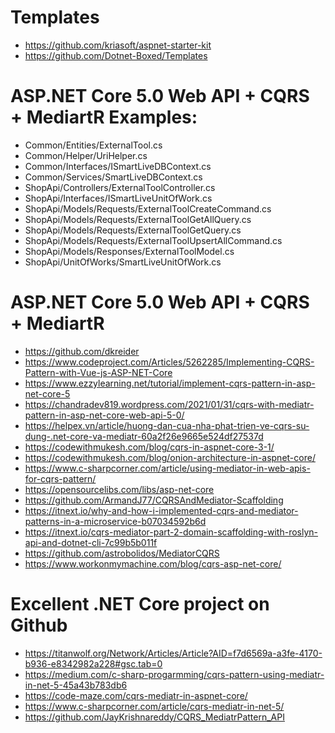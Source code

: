 # Templates
+ https://github.com/kriasoft/aspnet-starter-kit
+ https://github.com/Dotnet-Boxed/Templates

# ASP.NET Core 5.0 Web API + CQRS + MediartR Examples:
+ Common/Entities/ExternalTool.cs
+ Common/Helper/UriHelper.cs
+ Common/Interfaces/ISmartLiveDBContext.cs
+ Common/Services/SmartLiveDBContext.cs
+ ShopApi/Controllers/ExternalToolController.cs
+ ShopApi/Interfaces/ISmartLiveUnitOfWork.cs
+ ShopApi/Models/Requests/ExternalToolCreateCommand.cs
+ ShopApi/Models/Requests/ExternalToolGetAllQuery.cs
+ ShopApi/Models/Requests/ExternalToolGetQuery.cs
+ ShopApi/Models/Requests/ExternalToolUpsertAllCommand.cs
+ ShopApi/Models/Responses/ExternalToolModel.cs
+ ShopApi/UnitOfWorks/SmartLiveUnitOfWork.cs

# ASP.NET Core 5.0 Web API + CQRS + MediartR
+ https://github.com/dkreider
+ https://www.codeproject.com/Articles/5262285/Implementing-CQRS-Pattern-with-Vue-js-ASP-NET-Core
+ https://www.ezzylearning.net/tutorial/implement-cqrs-pattern-in-asp-net-core-5
+ https://chandradev819.wordpress.com/2021/01/31/cqrs-with-mediatr-pattern-in-asp-net-core-web-api-5-0/
+ https://helpex.vn/article/huong-dan-cua-nha-phat-trien-ve-cqrs-su-dung-.net-core-va-mediatr-60a2f26e9665e524df27537d
+ https://codewithmukesh.com/blog/cqrs-in-aspnet-core-3-1/
+ https://codewithmukesh.com/blog/onion-architecture-in-aspnet-core/
+ https://www.c-sharpcorner.com/article/using-mediator-in-web-apis-for-cqrs-pattern/
+ https://opensourcelibs.com/libs/asp-net-core
+ https://github.com/ArmandJ77/CQRSAndMediator-Scaffolding
+ https://itnext.io/why-and-how-i-implemented-cqrs-and-mediator-patterns-in-a-microservice-b07034592b6d
+ https://itnext.io/cqrs-mediator-part-2-domain-scaffolding-with-roslyn-api-and-dotnet-cli-7c99b5b011f
+ https://github.com/astrobolidos/MediatorCQRS
+ https://www.workonmymachine.com/blog/cqrs-asp-net-core/

# Excellent .NET Core project on Github
+ https://titanwolf.org/Network/Articles/Article?AID=f7d6569a-a3fe-4170-b936-e8342982a228#gsc.tab=0
+ https://medium.com/c-sharp-progarmming/cqrs-pattern-using-mediatr-in-net-5-45a43b783db6
+ https://code-maze.com/cqrs-mediatr-in-aspnet-core/
+ https://www.c-sharpcorner.com/article/cqrs-mediatr-in-net-5/
+ https://github.com/JayKrishnareddy/CQRS_MediatrPattern_API
